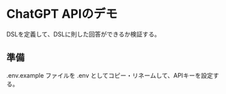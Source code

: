 # ChatGPT APIのデモ

DSLを定義して、DSLに則した回答ができるか検証する。

## 準備

.env.example ファイルを .env としてコピー・リネームして、APIキーを設定する。
